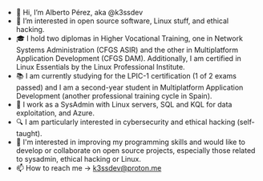- 👋 Hi, I’m Alberto Pérez, aka @k3ssdev
- 👀 I’m interested in open source software, Linux stuff, and ethical hacking.
- 🎓  I hold two diplomas in Higher Vocational Training, one in Network Systems Administration (CFGS ASIR) and the other in Multiplatform Application Development (CFGS DAM). Additionally, I am certified in Linux Essentials by the Linux Professional Institute.
- 📚 I am currently studying for the LPIC-1 certification (1 of 2 exams passed) and I am a second-year student in Multiplatform Application Development (another professional training cycle in Spain).
- 💼 I work as a SysAdmin with Linux servers, SQL and KQL for data exploitation, and Azure.
- 🔍 I am particularly interested in cybersecurity and ethical hacking (self-taught).
- 👀 I'm interested in improving my programming skills and would like to develop or collaborate on open source projects, especially those related to sysadmin, ethical hacking or Linux.
- 📫 How to reach me -> [k3ssdev@proton.me](mailto:k3ssdev@proton.me)

<!---
D0bleFil0/D0bleFil0 is a ✨ special ✨ repository because its `README.md` (this file) appears on your GitHub profile.
You can click the Preview link to take a look at your changes.
--->
